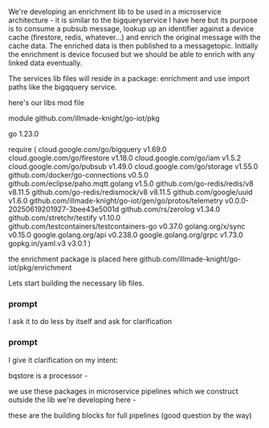 We're developing an enrichment lib to be used in a microservice architecture - 
it is similar to the bigqueryservice I have here but its purpose is to consume a pubsub message, 
lookup up an identifier against a device cache (firestore, redis, whatever...) 
and enrich the original message with the cache data. 
The enriched data is then published to a messagetopic. 
Initially the enrichment is device focused but we should be able to enrich with any linked data eventually. 

The services lib files will reside in a package: enrichment and use import paths like the bigqquery service. 

here's our libs mod file

module github.com/illmade-knight/go-iot/pkg

go 1.23.0

require (
cloud.google.com/go/bigquery v1.69.0
cloud.google.com/go/firestore v1.18.0
cloud.google.com/go/iam v1.5.2
cloud.google.com/go/pubsub v1.49.0
cloud.google.com/go/storage v1.55.0
github.com/docker/go-connections v0.5.0
github.com/eclipse/paho.mqtt.golang v1.5.0
github.com/go-redis/redis/v8 v8.11.5
github.com/go-redis/redismock/v8 v8.11.5
github.com/google/uuid v1.6.0
github.com/illmade-knight/go-iot/gen/go/protos/telemetry v0.0.0-20250619201927-3bee43e5001d
github.com/rs/zerolog v1.34.0
github.com/stretchr/testify v1.10.0
github.com/testcontainers/testcontainers-go v0.37.0
golang.org/x/sync v0.15.0
google.golang.org/api v0.238.0
google.golang.org/grpc v1.73.0
gopkg.in/yaml.v3 v3.0.1
)

the enrichment package is placed here
github.com/illmade-knight/go-iot/pkg/enrichment

Lets start building the necessary lib files.

### prompt

I ask it to do less by itself and ask for clarification

### prompt

I give it clarification on my intent:

bqstore is a processor - 

we use these packages in microservice pipelines which we construct outside the lib we're developing here - 

these are the building blocks for full pipelines (good question by the way)